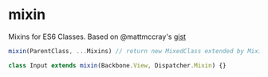 # mixin

Mixins for ES6 Classes. Based on @mattmccray's [gist](https://gist.github.com/mattmccray/e41e2bf18b13a153ce67)

```js
mixin(ParentClass, ...Mixins) // return new MixedClass extended by Mixins
```

```js
class Input extends mixin(Backbone.View, Dispatcher.Mixin) {}
```

